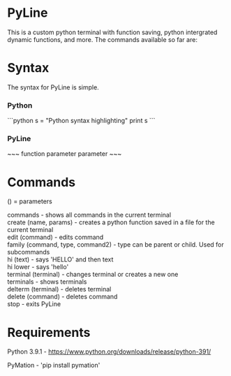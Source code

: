 # PyLine
This is a custom python terminal with function saving, python intergrated dynamic functions, and more.
The commands available so far are:

# Syntax
The syntax for PyLine is simple.

<h3>Python</h3>
```python  
s = "Python syntax highlighting"  
print s  
```  

<h3>PyLine</h3>
~~~
function parameter parameter
~~~

# Commands
() = parameters  
  
commands - shows all commands in the current terminal  
create (name, params) - creates a python function saved in a file for the current terminal  
edit (command) - edits command  
family (command, type, command2) - type can be parent or child. Used for subcommands  
hi (text) - says 'HELLO' and then text  
hi lower - says 'hello'  
terminal (terminal) - changes terminal or creates a new one  
terminals - shows terminals  
delterm (terminal) - deletes terminal  
delete (command) - deletes command  
stop - exits PyLine  

# Requirements

Python 3.9.1 - https://www.python.org/downloads/release/python-391/  

PyMation - 'pip install pymation'